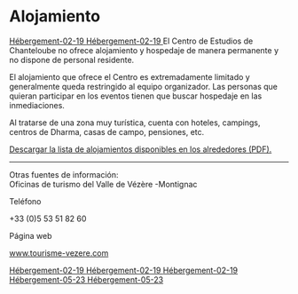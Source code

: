 #  Alojamiento 

[ Hébergement-02-19 ](http://www.songtsen.org/chanteloube/wp-content/uploads/sites/5/2019/03/Hébergement-02-19.pdf) [ Hébergement-02-19 ](http://www.songtsen.org/chanteloube/wp-content/uploads/sites/5/2019/02/Hébergement-02-19.pdf) El Centro de Estudios de Chanteloube no ofrece alojamiento y hospedaje de manera permanente y no dispone de personal residente. 

El alojamiento que ofrece el Centro es extremadamente limitado y generalmente queda restringido al equipo organizador. Las personas que quieran participar en los eventos tienen que buscar hospedaje en las inmediaciones. 

Al tratarse de una zona muy turística, cuenta con hoteles, campings, centros de Dharma, casas de campo, pensiones, etc. 

[ Descargar la lista de alojamientos disponibles en los alrededores (PDF). ](http://www.songtsen.org/chanteloube/wp-content/uploads/sites/5/2015/04/H%C3%A9bergement-04-15.pdf)

* * *

Otras fuentes de información:   
Oficinas de turismo del Valle de Vézère -Montignac 

Teléfono 

+33 (0)5 53 51 82 60 

Página web 

[ www.tourisme-vezere.com ](http://www.tourisme-vezere.com/)

[ Hébergement-02-19 ](http://www.songtsen.org/chanteloube/wp-content/uploads/sites/5/2019/02/Hébergement-02-19.pdf) [ Hébergement-02-19 ](http://www.songtsen.org/chanteloube/wp-content/uploads/sites/5/2019/03/Hébergement-02-19.pdf) [ Hébergement-02-19 ](http://www.songtsen.org/chanteloube/wp-content/uploads/sites/5/2019/03/Hébergement-02-19.pdf) [ Hébergement-05-23 ](http://www.songtsen.org/chanteloube/wp-content/uploads/sites/5/2023/05/Hébergement-05-23.pdf) [ Hébergement-05-23 ](http://www.songtsen.org/chanteloube/wp-content/uploads/sites/5/2023/05/Hébergement-05-23.pdf)
